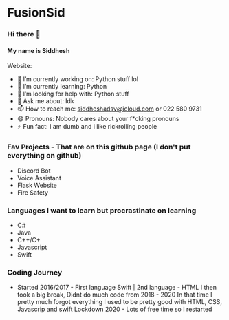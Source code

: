 # FusionSid

### Hi there 👋

#### My name is Siddhesh

Website: 

- 🔭 I’m currently working on: Python stuff lol
- 🌱 I’m currently learning: Python 
- 🤔 I’m looking for help with: Python stuff
- 💬 Ask me about: Idk
- 📫 How to reach me: siddheshadsv@icloud.com or 022 580 9731
- 😄 Pronouns: Nobody cares about your f*cking pronouns
- ⚡ Fun fact: I am dumb and i like rickrolling people

### Fav Projects - That are on this github page (I don't put everything on github)
- Discord Bot
- Voice Assistant
- Flask Website
- Fire Safety

### Languages I want to learn but procrastinate on learning
- C#
- Java
- C++/C+
- Javascript
- Swift

### Coding Journey
- Started 2016/2017 - First language Swift | 2nd language - HTML
I then took a big break, Didnt do much code from 2018 - 2020
In that time I pretty much forgot everything
I used to be pretty good with HTML, CSS, Javascrip and swift
Lockdown 2020 - Lots of free time so I restarted
